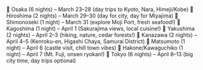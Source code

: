 📍 Osaka (6 nights) – March 23–28 (day trips to Kyoto, Nara, Himeji/Kobe)
📍 Hiroshima (2 nights) – March 29–30 (day for city, day for Miyajima)
📍 Shimonoseki (1 night) – March 31 (explore Moji Port, fresh seafood!)
📍 Kagoshima (1 night) – April 1 (Sakurajima views, local cuisine!)
📍 Yakushima (2 nights) – April 2–3 (hiking, nature, cedar forests!)
📍 Kanazawa (2 nights) – April 4–5 (Kenroku-en, Higashi Chaya, Samurai District)
📍 Matsumoto (1 night) – April 6 (castle visit, chill town vibes)
📍 Hakone/Kawaguchiko (1 night) – April 7 (Mt. Fuji, onsen ryokan!)
📍 Tokyo (6 nights) – April 8–13 (big city time, day trips optional)
